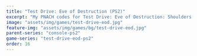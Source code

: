 ```yaml
---
title: "Test Drive: Eve of Destruction (PS2)"
excerpt: "My PNACH codes for Test Drive: Eve of Destruction: Shoulders control mapping."
image: "assets/img/games/test-drive-eod.jpg"
feature-img: "assets/img/games/bg/test-drive-eod.jpg"
parent-series: "console-ps2"
game-series: "test-drive-eod-ps2"
order: 16
---
```

